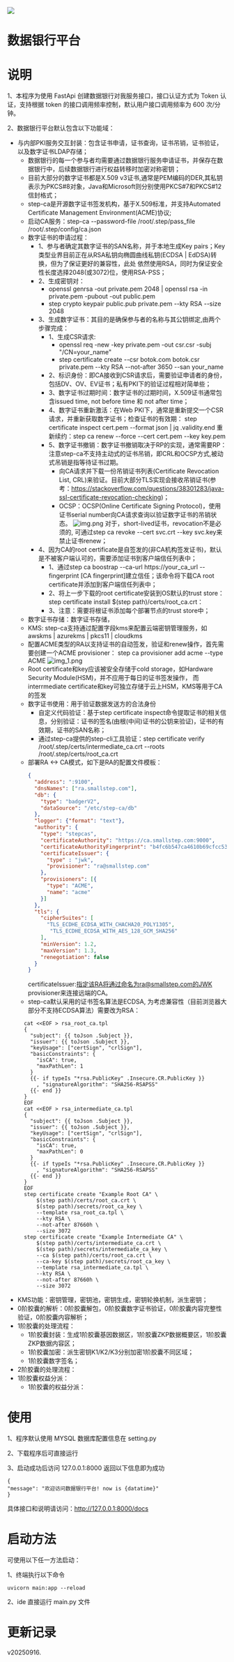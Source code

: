 ![](https://camo.githubusercontent.com/86dafd728b94c0e3c8f19a7295e87df678ed6751/68747470733a2f2f666173746170692e7469616e676f6c6f2e636f6d2f696d672f6c6f676f2d6d617267696e2f6c6f676f2d7465616c2e706e67)

# 数据银行平台

# 说明

1、本程序为使用 FastApi 创建数据银行对我服务接口，接口认证方式为 Token 认证，支持根据 token 的接口调用频率控制，默认用户接口调用频率为 600 次/分钟。

2、数据银行平台默认包含以下功能域：
* 与内部PKI服务交互封装：包含证书申请，证书查询，证书吊销，证书验证，以及数字证书LDAP存储；
  - 数据银行的每一个参与者均需要通过数据银行服务申请证书，并保存在数据银行中，后续数据银行进行权益转移时加密对称密钥；
  - 目前大部分的数字证书都是X.509 v3证书,通常是PEM编码的DER,其私钥表示为PKCS#8对象，Java和Microsoft则分别使用PKCS#7和PKCS#12信封格式；
  - step-ca是开源数字证书签发机构，基于X.509标准，并支持Automated Certificate Management Environment(ACME)协议;
  - 启动CA服务：step-ca --password-file /root/.step/pass_file /root/.step/config/ca.json
  - 数字证书的申请过程：
    - 1、参与者确定其数字证书的SAN名称，并于本地生成Key pairs；Key类型业界目前正在从RSA私钥向椭圆曲线私钥(ECDSA | EdDSA)转换，但为了保证更好的兼容性，此处
    依然使用RSA，同时为保证安全性长度选择2048(或3072)位，使用RSA-PSS；
    - 2、生成密钥对： 
      - openssl genrsa -out private.pem 2048 | openssl rsa -in private.pem -pubout -out public.pem
      - step crypto keypair public.pub private.pem --kty RSA --size 2048
    - 3、生成数字证书：其目的是确保参与者的名称与其公钥绑定,由两个步骤完成：
      - 1、生成CSR请求: 
        - openssl req -new -key private.pem -out csr.csr -subj "/CN=your_name"
        - step certificate create --csr botok.com botok.csr private.pem --kty RSA --not-after 3650 --san your_name
      - 2、标识身份：即CA接收到CSR请求后，需要验证申请者的身份，包括DV、OV、EV证书；私有PKI下的验证过程相对简单些；
      - 3、数字证书过期时间：数字证书的过期时间，X.509证书通常包含issued time, not before time 和 not after time；
      - 4、数字证书重新激活：在Web PKI下，通常是重新提交一个CSR请求，并重新获取数字证书；检查证书的有效期：
           step certificate inspect cert.pem --format json | jq .validity.end
           重新续约：step ca renew --force --cert cert.pem --key key.pem
      - 5、数字证书撤销：数字证书撤销取决于RP的实现，通常需要RP：注意step-ca不支持主动式的证书吊销，即CRL和OCSP方式,被动式吊销是指等待证书过期。
        - 向CA请求并下载一份吊销证书列表(Certificate Revocation List, CRL)来验证。目前大部分TLS实现会接收吊销证书(参考：https://stackoverflow.com/questions/38301283/java-ssl-certificate-revocation-checking)；
        - OCSP：OCSP(Online Certificate Signing Protocol)，使用证书serial number向CA请求查询以验证数字证书的吊销状态。
        ![img.png](img.png)
        对于，short-lived证书，revocation不是必须的, 可通过step ca revoke --cert svc.crt --key svc.key来禁止证书renew；
    - 4、因为CA的root certificate是自签发的(非CA机构签发证书)，默认是不被客户端认可的，需要添加证书到客户端信任列表中；
      - 1、通过step ca boostrap --ca-url https://your_ca_url --fingerprint [CA fingerprint]建立信任；该命令将下载CA root certificate并添加到客户端信任列表中；
      - 2、将上一步下载的root certificate安装到OS默认的trust store：step certificate install $(step path)/certs/root_ca.crt：
      - 3、注意：需要将根证书添加每个部署节点的trust store中；
  - 数字证书存储：数字证书存储，
  - KMS: step-ca支持通过配置字段kms来配置云端密钥管理服务，如awskms | azurekms | pkcs11 | cloudkms
  - 配置ACME类型的RA以支持证书的自动签发，验证和renew操作，首先需要创建一个ACME provisioner： step ca provisioner add acme --type ACME
  ![img_1.png](img_1.png)
  - Root certificate和key应该被安全存储于cold storage，如Hardware Security Module(HSM)，并不应用于每日的证书签发操作，
    而interrmediate certificate和key可独立存储于云上HSM，KMS等用于CA的签发
  - 数字证书使用：用于验证数据发送方的合法身份
    - 自定义代码验证：基于step certificate inspect命令提取证书的相关信息，分别验证：证书的签名(由根(中间)证书的公钥来验证)，证书的有效期，证书的SAN名称；
    - 通过step-ca提供的step-cli工具验证：step certificate verify /root/.step/certs/intermediate_ca.crt --roots /root/.step/certs/root_ca.crt
  - 部署RA <-> CA模式，如下是RA的配置文件模板：
    ```json
    {
      "address": ":9100",
      "dnsNames": ["ra.smallstep.com"],
      "db": {
        "type": "badgerV2",
        "dataSource": "/etc/step-ca/db"
      },
      "logger": {"format": "text"},
      "authority": {
        "type": "stepcas",
        "certificateAuthority": "https://ca.smallstep.com:9000",
        "certificateAuthorityFingerprint": "b4fc6b547ca4610b69cfcc53c6933e7a37170476dfe134a2c257726f92c403f5",
        "certificateIssuer": {
          "type" : "jwk",
          "provisioner": "ra@smallstep.com"
        },
        "provisioners": [{
          "type": "ACME",
          "name": "acme"
        }]
      },
      "tls": {
        "cipherSuites": [
          "TLS_ECDHE_ECDSA_WITH_CHACHA20_POLY1305",
           "TLS_ECDHE_ECDSA_WITH_AES_128_GCM_SHA256"
        ],
        "minVersion": 1.2,
        "maxVersion": 1.3,
        "renegotiation": false
      }
    }
    ```
    certificateIssuer:指定该RA将通过命名为ra@smallstep.com的JWK provisioner来连接远端的CA。
  - step-ca默认采用的证书签名算法是ECDSA, 为考虑兼容性（目前浏览器大部分不支持ECDSA算法）需要改为RSA：
  ```shell
    cat <<EOF > rsa_root_ca.tpl
    {
      "subject": {{ toJson .Subject }},
      "issuer": {{ toJson .Subject }},
      "keyUsage": ["certSign", "crlSign"],
      "basicConstraints": {
        "isCA": true,
        "maxPathLen": 1
      }
      {{- if typeIs "*rsa.PublicKey" .Insecure.CR.PublicKey }}
        , "signatureAlgorithm": "SHA256-RSAPSS"
      {{- end }}
    }
    EOF
    cat <<EOF > rsa_intermediate_ca.tpl
    {
      "subject": {{ toJson .Subject }},
      "issuer": {{ toJson .Subject }},
      "keyUsage": ["certSign", "crlSign"],
      "basicConstraints": {
        "isCA": true,
        "maxPathLen": 0
      }
      {{- if typeIs "*rsa.PublicKey" .Insecure.CR.PublicKey }}
        , "signatureAlgorithm": "SHA256-RSAPSS"
      {{- end }}
    }
    EOF
    step certificate create "Example Root CA" \
        $(step path)/certs/root_ca.crt \
        $(step path)/secrets/root_ca_key \
        --template rsa_root_ca.tpl \
        --kty RSA \
        --not-after 87660h \
        --size 3072
    step certificate create "Example Intermediate CA" \
        $(step path)/certs/intermediate_ca.crt \
        $(step path)/secrets/intermediate_ca_key \
        --ca $(step path)/certs/root_ca.crt \
        --ca-key $(step path)/secrets/root_ca_key \
        --template rsa_intermediate_ca.tpl \
        --kty RSA \
        --not-after 87660h \
        --size 3072
  ```
* KMS功能：密钥管理，密钥池，密钥生成，密钥轮换机制，派生密钥；
* 0阶胶囊的解析：0阶胶囊解包，0阶胶囊数字证书验证，0阶胶囊内容完整性验证，0阶胶囊内容解析；
* 1阶胶囊的处理流程：
  - 1阶胶囊封装：生成1阶胶囊基因数据区，1阶胶囊ZKP数据概要区，1阶胶囊ZKP数据内容区；
  - 1阶胶囊加密：派生密钥K1/K2/K3分别加密1阶胶囊不同区域；
  - 1阶胶囊数字签名；
* 2阶胶囊的处理流程：
* 1阶胶囊权益分派：
  - 1阶胶囊的权益分派：


# 使用

1、程序默认使用 MYSQL 数据库配置信息在 setting.py

2、下载程序后可直接运行

3、启动成功后访问 127.0.0.1:8000 返回以下信息即为成功
```
{
"message": "欢迎访问数据银行平台! now is {datatime}"
}
```

具体接口和说明请访问：http://127.0.0.1:8000/docs

# 启动方法

可使用以下任一方法启动：

1、终端执行以下命令

`uvicorn main:app --reload`

2、ide 直接运行 main.py 文件


# 更新记录

v20250916. 
